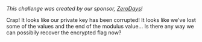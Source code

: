 _This challenge was created by our sponsor, [ZeroDays](https://zerodays.ie)!_

Crap! It looks like our private key has been corrupted! It looks like we've
lost some of the values and the end of the modulus value... Is there any
way we can possibily recover the encrypted flag now?
